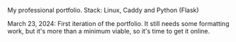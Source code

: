 My professional portfolio.
Stack: Linux, Caddy and Python (Flask)

March 23, 2024: First iteration of the portfolio. It still needs some formatting work, but it's more than a minimum viable, so it's time to get it online. 
